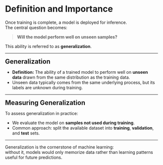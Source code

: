 # Definition and Importance

Once training is complete, a model is deployed for inference.  
The central question becomes:

> **Will the model perform well on unseen samples?**

This ability is referred to as **generalization**.

---
**<span style="font-size:1.5em;">Generalization</span>**

- **Definition:** The ability of a trained model to perform well on **unseen data** drawn from the same distribution as the training data.  
- Unseen data typically comes from the same underlying process, but its labels are unknown during training.

---

**<span style="font-size:1.5em;">Measuring Generalization</span>**

To assess generalization in practice:
- We evaluate the model on **samples not used during training**.  
- Common approach: split the available dataset into **training**, **validation**, and **test** sets.

---

Generalization is the cornerstone of machine learning:  
without it, models would only memorize data rather than learning patterns useful for future predictions.

